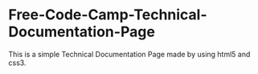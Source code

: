 # Free-Code-Camp-Technical-Documentation-Page
This is a simple Technical Documentation Page made by using html5 and css3.
